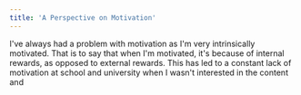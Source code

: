 ```yaml
---
title: 'A Perspective on Motivation'
---
```


I've always had a problem with motivation as I'm very intrinsically motivated.
That is to say that when I'm motivated, it's because of internal rewards, as opposed to external rewards.
This has led to a constant lack of motivation at school and university when I wasn't interested in the
content and
